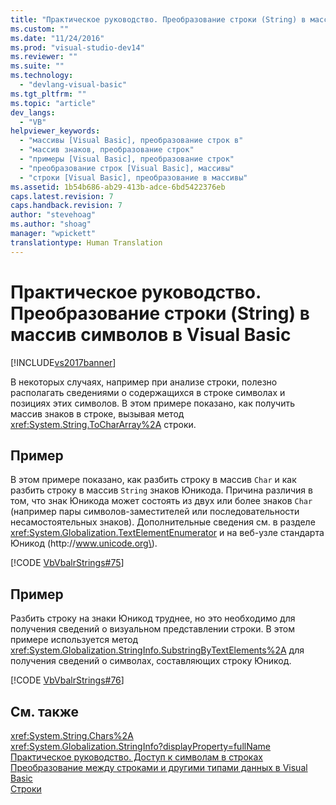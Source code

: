 ```yaml
---
title: "Практическое руководство. Преобразование строки (String) в массив символов в Visual Basic | Microsoft Docs"
ms.custom: ""
ms.date: "11/24/2016"
ms.prod: "visual-studio-dev14"
ms.reviewer: ""
ms.suite: ""
ms.technology: 
  - "devlang-visual-basic"
ms.tgt_pltfrm: ""
ms.topic: "article"
dev_langs: 
  - "VB"
helpviewer_keywords: 
  - "массивы [Visual Basic], преобразование строк в"
  - "массив знаков, преобразование строк"
  - "примеры [Visual Basic], преобразование строк"
  - "преобразование строк [Visual Basic], массивы"
  - "строки [Visual Basic], преобразование в массивы"
ms.assetid: 1b54b686-ab29-413b-adce-6bd5422376eb
caps.latest.revision: 7
caps.handback.revision: 7
author: "stevehoag"
ms.author: "shoag"
manager: "wpickett"
translationtype: Human Translation
---
```

# Практическое руководство. Преобразование строки (String) в массив символов в Visual Basic
[!INCLUDE[vs2017banner](../../../../csharp/includes/vs2017banner.md)]

В некоторых случаях, например при анализе строки, полезно располагать сведениями о содержащихся в строке символах и позициях этих символов.  В этом примере показано, как получить массив знаков в строке, вызывая метод <xref:System.String.ToCharArray%2A> строки.  
  
## Пример  
 В этом примере показано, как разбить строку в массив `Char` и как разбить строку в массив `String` знаков Юникода.  Причина различия в том, что знак Юникода может состоять из двух или более знаков `Char` \(например пары символов\-заместителей или последовательности несамостоятельных знаков\).  Дополнительные сведения см. в разделе <xref:System.Globalization.TextElementEnumerator> и на веб\-узле стандарта Юникод \(http:\/\/www.unicode.org\).  
  
 [!CODE [VbVbalrStrings#75](../CodeSnippet/VS_Snippets_VBCSharp/VbVbalrStrings#75)]  
  
## Пример  
 Разбить строку на знаки Юникод труднее, но это необходимо для получения сведений о визуальном представлении строки.  В этом примере используется метод <xref:System.Globalization.StringInfo.SubstringByTextElements%2A> для получения сведений о символах, составляющих строку Юникод.  
  
 [!CODE [VbVbalrStrings#76](../CodeSnippet/VS_Snippets_VBCSharp/VbVbalrStrings#76)]  
  
## См. также  
 <xref:System.String.Chars%2A>   
 <xref:System.Globalization.StringInfo?displayProperty=fullName>   
 [Практическое руководство. Доступ к символам в строках](../../../../visual-basic/programming-guide/language-features/strings/how-to-access-characters-in-strings.md)   
 [Преобразование между строками и другими типами данных в Visual Basic](../../../../visual-basic/programming-guide/language-features/strings/converting-between-strings-and-other-data-types.md)   
 [Строки](../../../../visual-basic/programming-guide/language-features/strings/index.md)